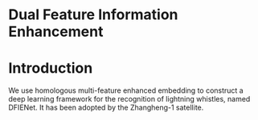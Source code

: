 # Dual Feature Information Enhancement
# Introduction
We use homologous multi-feature enhanced embedding to construct a deep learning framework for the recognition of lightning whistles, named DFIENet. It has been adopted by the Zhangheng-1 satellite.
